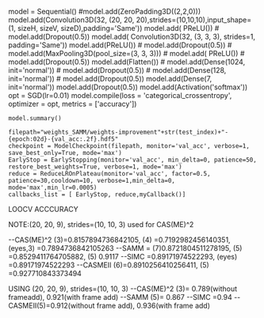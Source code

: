 model = Sequential()
    #model.add(ZeroPadding3D((2,2,0)))
    model.add(Convolution3D(32, (20, 20, 20),strides=(10,10,10),input_shape=(1, sizeH, sizeV, sizeD),padding='Same'))
    model.add( PReLU())
    # model.add(Dropout(0.5))
    model.add(
    Convolution3D(32, (3, 3, 3), strides=1, padding='Same'))
    model.add(PReLU())
    # model.add(Dropout(0.5))
    # model.add(MaxPooling3D(pool_size=(3, 3, 3)))
    # model.add( PReLU())
    # model.add(Dropout(0.5))
    model.add(Flatten())
    # model.add(Dense(1024, init='normal'))
    # model.add(Dropout(0.5))
    # model.add(Dense(128, init='normal'))
    # model.add(Dropout(0.5))
    model.add(Dense(7, init='normal'))
    model.add(Dropout(0.5))
    model.add(Activation('softmax'))
    opt = SGD(lr=0.01)
    model.compile(loss = 'categorical_crossentropy', optimizer = opt, metrics = ['accuracy'])

    model.summary()

    filepath="weights_SAMM/weights-improvement"+str(test_index)+"-{epoch:02d}-{val_acc:.2f}.hdf5"
    checkpoint = ModelCheckpoint(filepath, monitor='val_acc', verbose=1, save_best_only=True, mode='max')
    EarlyStop = EarlyStopping(monitor='val_acc', min_delta=0, patience=50, restore_best_weights=True, verbose=1, mode='max')
    reduce = ReduceLROnPlateau(monitor='val_acc', factor=0.5, patience=30,cooldown=10, verbose=1,min_delta=0, mode='max',min_lr=0.0005)
    callbacks_list = [ EarlyStop, reduce,myCallback()]


LOOCV ACCCURACY 

NOTE:(20, 20, 9), strides=(10, 10, 3) used for CAS(ME)^2

--CAS(ME)^2 (3)=0.8157894736842105, (4) =0.7192982456140351, (eyes,3) =0.7894736842105263
--SAMM = (7)0.8721804511278195, (5) =0.8529411764705882, (5) 0.9117
--SIMC =0.89171974522293, (eyes) =0.89171974522293 
--CASMEII (6)=0.8910256410256411, (5) =0.927710843373494 

USING (20, 20, 9), strides=(10, 10, 3)
--CAS(ME)^2 (3)= 0.789(without frameadd), 0.921(with frame add)
--SAMM (5)= 0.867
--SIMC =0.94
--CASMEII(5)=0.912(without frame add), 0.936(with frame add)


